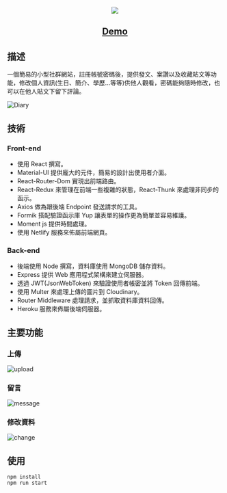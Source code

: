 <a href="https://determined-yalow-f69948.netlify.app/posts"><p align="center"><img src="https://res.cloudinary.com/dhawohjee/image/upload/v1648186659/diary/logo1_ggvdpl.png" /></p></a>
<h2 align="center"><a href="https://determined-yalow-f69948.netlify.app/posts">Demo</a></h2>

## 描述
一個簡易的小型社群網站，註冊帳號密碼後，提供發文、案讚以及收藏貼文等功能，修改個人資訊(生日、簡介、學歷...等等)供他人觀看，密碼能夠隨時修改，也可以在他人貼文下留下評論。


![Diary](https://res.cloudinary.com/dhawohjee/image/upload/v1648452354/diary/diary_ifmpcz.png "Diary")

## 技術

### Front-end

* 使用 React 撰寫。
* Material-UI 提供龐大的元件，簡易的設計出使用者介面。
* React-Router-Dom 實現出前端路由。
* React-Redux 來管理在前端一些複雜的狀態，React-Thunk 來處理非同步的函示。
* Axios 做為跟後端 Endpoint 發送請求的工具。
* Formik 搭配驗證函示庫 Yup 讓表單的操作更為簡單並容易維護。
* Moment js 提供時間處理。
* 使用 Netlify 服務來佈屬前端網頁。

### Back-end

* 後端使用 Node 撰寫，資料庫使用 MongoDB 儲存資料。
* Express 提供 Web 應用程式架構來建立伺服器。
* 透過 JWT(JsonWebToken) 來驗證使用者帳密並將 Token 回傳前端。
* 使用 Multer 來處理上傳的圖片到 Cloudinary。
* Router Middleware 處理請求，並抓取資料庫資料回傳。
* Heroku 服務來佈屬後端伺服器。

## 主要功能

### 上傳
![upload](https://res.cloudinary.com/dhawohjee/image/upload/v1649586248/diary/Diary_-_Google_Chrome_2022-04-10_18-22-27__zqluhk.gif)

### 留言
![message](https://res.cloudinary.com/dhawohjee/image/upload/v1649585266/diary/Diary_-_Google_Chrome_2022-04-10_18-05-46__fvpyhi.gif)

### 修改資料
![change](https://res.cloudinary.com/dhawohjee/image/upload/v1649585644/diary/Diary_-_Google_Chrome_2022-04-10_18-11-22__jnc5jo.gif)

## 使用

```
npm install
npm run start
```






 
